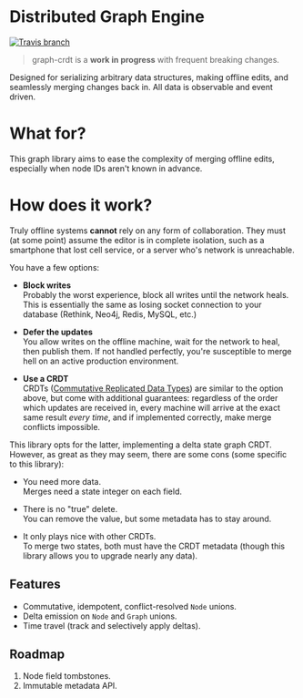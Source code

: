# Distributed Graph Engine
[![Travis branch](https://img.shields.io/travis/PsychoLlama/graph-crdt/master.svg?style=flat-square)](https://travis-ci.org/PsychoLlama/graph-crdt)

> graph-crdt is a **work in progress** with frequent breaking changes.

Designed for serializing arbitrary data structures, making offline edits, and seamlessly merging changes back in. All data is observable and event driven.

# What for?
This graph library aims to ease the complexity of merging offline edits, especially when node IDs aren't known in advance.

# How does it work?
Truly offline systems **cannot** rely on any form of collaboration. They must (at some point) assume the editor is in complete isolation, such as a smartphone that lost cell service, or a server who's network is unreachable.

You have a few options:
- **Block writes**<br />
Probably the worst experience, block all writes until the network heals. This is essentially the same as losing socket connection to your database (Rethink, Neo4j, Redis, MySQL, etc.)

- **Defer the updates**<br />
You allow writes on the offline machine, wait for the network to heal, then publish them. If not handled perfectly, you're susceptible to merge hell on an active production environment.

- **Use a CRDT**<br />
CRDTs ([Commutative Replicated Data Types](https://en.wikipedia.org/wiki/Conflict-free_replicated_data_type)) are similar to the option above, but come with additional guarantees: regardless of the order which updates are received in, every machine will arrive at the exact same result *every time*, and if implemented correctly, make merge conflicts impossible.

This library opts for the latter, implementing a delta state graph CRDT. However, as great as they may seem, there are some cons (some specific to this library):

- You need more data.<br />
 Merges need a state integer on each field.

- There is no "true" delete.<br />
 You can remove the value, but some metadata has to stay around.

- It only plays nice with other CRDTs.<br />
 To merge two states, both must have the CRDT metadata (though this library allows you to upgrade nearly any data).

## Features
- Commutative, idempotent, conflict-resolved `Node` unions.
- Delta emission on `Node` and `Graph` unions.
- Time travel (track and selectively apply deltas).

## Roadmap
1. Node field tombstones.
2. Immutable metadata API.
